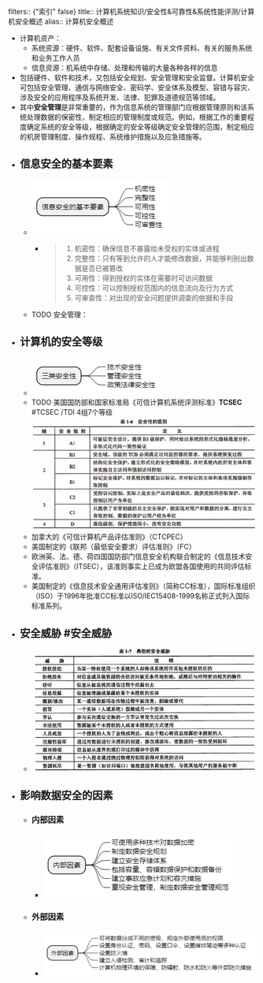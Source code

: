 filters:: {"索引" false}
title:: 计算机系统知识/安全性&可靠性&系统性能评测/计算机安全概述
alias:: 计算机安全概述

- 计算机资产：
	- 系统资源：硬件、软件、配套设备设施、有关文件资料、有关的服务系统和业务工作人员
	- 信息资源：机系统中存储、处理和传输的大量各种各样的信息
- 包括硬件、软件和技术，又包括安全规划、安全管理和安全监督。计算机安全可包括安全管理、通信与网络安全、密码学、安全体系及模型、容错与容灾、涉及安全的应用程序及系统开发、法律、犯罪及道德规范等领域。
- 其中**安全管理**是非常重要的，作为信息系统的管理部门应根据管理原则和该系统处理数据的保密性，制定相应的管理制度或规范。例如，根据工作的重要程度确定系统的安全等级，根据确定的安全等级确定安全管理的范围，制定相应的机房管理制度、操作规程、系统维护措施以及应急措施等。
- ## 信息安全的基本要素
	- ![image.png](../assets/image_1648892282905_0.png)
		- > 1. 机密性：确保信息不暴露给未受权的实体或进程
		  > 2. 完整性：只有等到允许的人才能修改数据，并能够判别出数据是否已被篡改
		  > 3. 可用性：得到授权的实体在需要时可访问数据
		  > 4. 可控性：可以控制授权范围内的信息流向及行为方式
		  > 5. 可审查性：对出现的安全问题提供调查的依据和手段
	- TODO 安全管理：
- ## 计算机的安全等级
	- ![image.png](../assets/image_1648892389842_0.png)
	- TODO 美国国防部和国家标准局《可信计算机系统评测标准》**TCSEC** #TCSEC /TDI 4组7个等级
	  ![image.png](../assets/image_1648892437803_0.png)
	- 加拿大的《可信计算机产品评估准则》（CTCPEC）
	- 美国制定的《联邦（最低安全要求）评估准则》（FC）
	- 欧洲英、法、德、荷四国国防部门信息安全机构联合制定的《信息技术安全评估准则》（ITSEC），该准则事实上已成为欧盟各国使用的共同评估标准。
	- 美国制定的《信息技术安全通用评估准则》（简称CC标准），国际标准组织（ISO）于1996年批准CC标准以ISO/IEC15408-1999名称正式列入国际标准系列。
- ## 安全威胁 #安全威胁
	- ![image.png](../assets/image_1648892579711_0.png)
- ## 影响数据安全的因素
	- ### 内部因素
		- ![image.png](../assets/image_1648892686579_0.png)
	- ### 外部因素
		- ![image.png](../assets/image_1648892706774_0.png)
